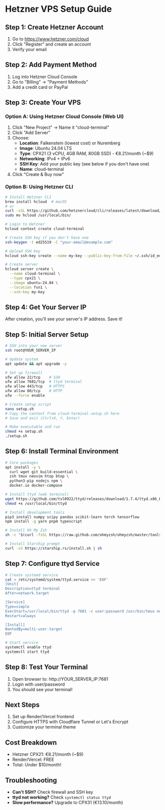# Hetzner VPS Setup Guide

## Step 1: Create Hetzner Account
1. Go to https://www.hetzner.com/cloud
2. Click "Register" and create an account
3. Verify your email

## Step 2: Add Payment Method
1. Log into Hetzner Cloud Console
2. Go to "Billing" → "Payment Methods"
3. Add a credit card or PayPal

## Step 3: Create Your VPS

### Option A: Using Hetzner Cloud Console (Web UI)
1. Click "New Project" → Name it "cloud-terminal"
2. Click "Add Server"
3. Choose:
   - **Location**: Falkenstein (lowest cost) or Nuremberg
   - **Image**: Ubuntu 24.04 LTS
   - **Type**: CPX21 (3 vCPU, 4GB RAM, 80GB SSD) - €8.21/month (~$9)
   - **Networking**: IPv4 + IPv6
   - **SSH Key**: Add your public key (see below if you don't have one)
   - **Name**: cloud-terminal
4. Click "Create & Buy now"

### Option B: Using Hetzner CLI
```bash
# Install Hetzner CLI
brew install hcloud  # macOS
# or
curl -sSL https://github.com/hetznercloud/cli/releases/latest/download/hcloud-linux-amd64.tar.gz | tar xz
sudo mv hcloud /usr/local/bin/

# Login to Hetzner
hcloud context create cloud-terminal

# Create SSH key if you don't have one
ssh-keygen -t ed25519 -C "your-email@example.com"

# Upload SSH key
hcloud ssh-key create --name my-key --public-key-from-file ~/.ssh/id_ed25519.pub

# Create server
hcloud server create \
  --name cloud-terminal \
  --type cpx21 \
  --image ubuntu-24.04 \
  --location fsn1 \
  --ssh-key my-key
```

## Step 4: Get Your Server IP
After creation, you'll see your server's IP address. Save it!

## Step 5: Initial Server Setup

```bash
# SSH into your new server
ssh root@YOUR_SERVER_IP

# Update system
apt update && apt upgrade -y

# Set up firewall
ufw allow 22/tcp    # SSH
ufw allow 7681/tcp  # ttyd terminal
ufw allow 443/tcp   # HTTPS
ufw allow 80/tcp    # HTTP
ufw --force enable

# Create setup script
nano setup.sh
# Copy the content from cloud-terminal-setup.sh here
# Save and exit (Ctrl+X, Y, Enter)

# Make executable and run
chmod +x setup.sh
./setup.sh
```

## Step 6: Install Terminal Environment

```bash
# Core packages
apt install -y \
  curl wget git build-essential \
  zsh tmux neovim htop btop \
  python3-pip nodejs npm \
  docker.io docker-compose

# Install ttyd (web terminal)
wget https://github.com/tsl0922/ttyd/releases/download/1.7.4/ttyd.x86_64 -O /usr/local/bin/ttyd
chmod +x /usr/local/bin/ttyd

# Install development tools
pip3 install numpy scipy pandas scikit-learn torch tensorflow
npm install -g yarn pnpm typescript

# Install Oh My Zsh
sh -c "$(curl -fsSL https://raw.github.com/ohmyzsh/ohmyzsh/master/tools/install.sh)"

# Install Starship prompt
curl -sS https://starship.rs/install.sh | sh
```

## Step 7: Configure ttyd Service

```bash
# Create systemd service
cat > /etc/systemd/system/ttyd.service << 'EOF'
[Unit]
Description=ttyd terminal
After=network.target

[Service]
Type=simple
ExecStart=/usr/local/bin/ttyd -p 7681 -c user:password /usr/bin/tmux new -A -s main
Restart=always

[Install]
WantedBy=multi-user.target
EOF

# Start service
systemctl enable ttyd
systemctl start ttyd
```

## Step 8: Test Your Terminal
1. Open browser to: http://YOUR_SERVER_IP:7681
2. Login with user/password
3. You should see your terminal!

## Next Steps
1. Set up Render/Vercel frontend
2. Configure HTTPS with Cloudflare Tunnel or Let's Encrypt
3. Customize your terminal theme

## Cost Breakdown
- Hetzner CPX21: €8.21/month (~$9)
- Render/Vercel: FREE
- Total: Under $10/month!

## Troubleshooting
- **Can't SSH?** Check firewall and SSH key
- **ttyd not working?** Check `systemctl status ttyd`
- **Slow performance?** Upgrade to CPX31 (€13.10/month)